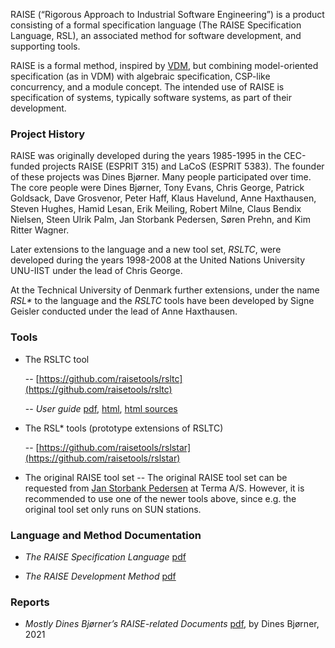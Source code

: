 RAISE (“Rigorous Approach to Industrial Software Engineering”) is a product consisting of a formal specification language (The RAISE Specification Language, RSL), an associated method for software development, and supporting tools. 

RAISE is a formal method, inspired by [VDM](https://en.wikipedia.org/wiki/Vienna_Development_Method), but combining model-oriented specification (as in VDM) with algebraic specification, CSP-like concurrency, and a module concept. The intended use of RAISE is specification of systems, typically software systems, as part of their development.

### Project History

RAISE was originally developed during the years 1985-1995 in the CEC-funded projects RAISE (ESPRIT 315) and LaCoS (ESPRIT 5383). The founder of these projects was Dines Bjørner. 
Many people participated over time. The core people were Dines Bjørner,
Tony Evans, 
Chris George,
Patrick Goldsack,
Dave Grosvenor, 
Peter Haff, 
Klaus Havelund, 
Anne Haxthausen,
Steven Hughes, 
Hamid Lesan,
Erik Meiling,
Robert Milne, 
Claus Bendix Nielsen, 
Steen Ulrik Palm,
Jan Storbank Pedersen, 
Søren Prehn, 
and Kim Ritter Wagner.

Later extensions to the language and a new tool set, _RSLTC_, were developed during the years 1998-2008 at the United Nations University UNU-IIST under the lead of Chris George. 

At the Technical University of Denmark further extensions, under the name _RSL*_ to the language and the _RSLTC_ tools have been developed by Signe Geisler
conducted under the lead of Anne Haxthausen. 

### Tools

* The RSLTC tool

  -- [https://github.com/raisetools/rsltc](https://github.com/raisetools/rsltc)

  -- _User guide_ [pdf](material/documentation/ug.pdf), [html](material/documentation/user_guide/ug.html), [html sources](material/documentation/user_guide.zip)

* The RSL* tools (prototype extensions of RSLTC)

  -- [https://github.com/raisetools/rslstar](https://github.com/raisetools/rslstar)

* The original RAISE tool set
  -- The original RAISE tool set can be requested from [Jan Storbank Pedersen](mailto:jnp@terma.com) at Terma A/S. However, it is recommended to use one of the newer tools above, since e.g. the original tool set only runs on SUN stations.

### Language and Method Documentation

* _The RAISE Specification Language_ [pdf](material/documentation/raise-language.pdf)

* _The RAISE Development Method_ [pdf](material/documentation/raise-method.pdf)

### Reports

* _Mostly Dines Bjørner’s RAISE-related Documents_ [pdf](material/papers/bjorner-raise-web.pdf), by Dines Bjørner, 2021

